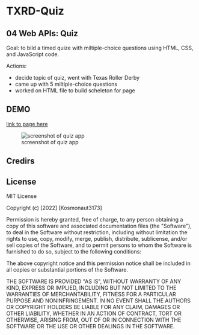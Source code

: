 # TXRD-Quiz

## 04 Web APIs: Quiz

Goal: to bild a timed quize with miltiple-choice questions using HTML, CSS, and JavaScript code.

Actions:
- decide topic of quiz, went with Texas Roller Derby
- came up with 5 miltiple-choice questions
- worked on HTML file to build scheleton for page

## DEMO

<a href="#link to page here" target="_blank">link to page here</a>

<figure>
    <img src="link to screenshot here" alt="screenshot of quiz app">
    <figcaption> screenshot of quiz app</figcaption>
</figure>

## Credirs

## License
MIT License

Copyright (c) [2022] [Kosmonaut3173]

Permission is hereby granted, free of charge, to any person obtaining a copy of this software and associated documentation files (the "Software"), to deal in the Software without restriction, including without limitation the rights to use, copy, modify, merge, publish, distribute, sublicense, and/or sell copies of the Software, and to permit persons to whom the Software is furnished to do so, subject to the following conditions:

The above copyright notice and this permission notice shall be included in all copies or substantial portions of the Software.

THE SOFTWARE IS PROVIDED "AS IS", WITHOUT WARRANTY OF ANY KIND, EXPRESS OR IMPLIED, INCLUDING BUT NOT LIMITED TO THE WARRANTIES OF MERCHANTABILITY, FITNESS FOR A PARTICULAR PURPOSE AND NONINFRINGEMENT. IN NO EVENT SHALL THE AUTHORS OR COPYRIGHT HOLDERS BE LIABLE FOR ANY CLAIM, DAMAGES OR OTHER LIABILITY, WHETHER IN AN ACTION OF CONTRACT, TORT OR OTHERWISE, ARISING FROM, OUT OF OR IN CONNECTION WITH THE SOFTWARE OR THE USE OR OTHER DEALINGS IN THE SOFTWARE.